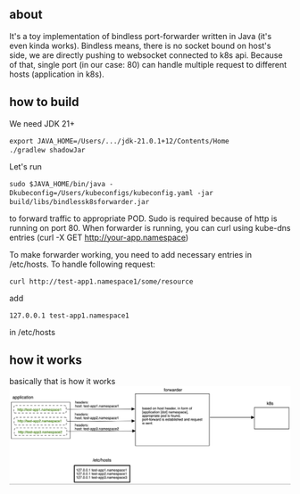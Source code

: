 ## about
It's a toy implementation of bindless port-forwarder written in Java (it's even kinda works).
Bindless means, there is no socket bound on host's side, we are directly pushing to websocket connected to k8s api.
Because of that, single port (in our case: 80) can handle multiple request to different hosts (application in k8s).

## how to build
We need JDK 21+
```
export JAVA_HOME=/Users/.../jdk-21.0.1+12/Contents/Home
./gradlew shadowJar   
```

Let's run
```
sudo $JAVA_HOME/bin/java -Dkubeconfig=/Users/kubeconfigs/kubeconfig.yaml -jar build/libs/bindlessk8sforwarder.jar
```

to forward traffic to appropriate POD. Sudo is required because of http is running on port 80.
When forwarder is running, you can curl using kube-dns entries (curl -X GET http://your-app.namespace)

To make forwarder working, you need to add necessary entries in /etc/hosts. To handle following request:
```
curl http://test-app1.namespace1/some/resource
```
add
```
127.0.0.1 test-app1.namespace1
```
in /etc/hosts

## how it works
basically that is how it works
![howitworks](howitworks.png)
